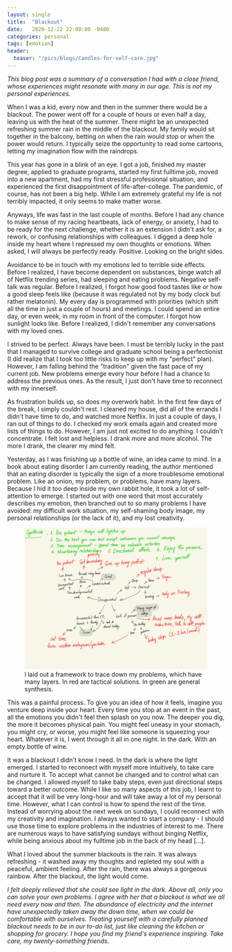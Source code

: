```yaml
---
layout: single
title:  "Blackout"
date:   2020-12-22 22:00:00 -0400
categories: personal
tags: [emotion]
header: 
  teaser: "/pics/blogs/Candles-for-self-care.jpg"
---
```


<i>This blog post was a summary of a conversation I had with a close friend, whose experiences might resonate with many in our age. This is not my personal experiences.</i>

When I was a kid, every now and then in the summer there would be a blackout. The power went off for a couple of hours or even half a day, leaving us with the heat of the summer. There might be an unexpected refreshing summer rain in the middle of the blackout. My family would sit together in the balcony, betting on when the rain would stop or when the power would return. I typically seize the opportunity to read some cartoons, letting my imagination flow with the raindrops. 

This year has gone in a blink of an eye. I got a job, finished my master degree, applied to graduate programs, started my first fulltime job, moved into a new apartment, had my first stressful professional situation, and experienced the first disappointment of life-after-college. The pandemic, of course, has not been a big help. While I am extremely grateful my life is not terribly impacted, it only seems to make matter worse. 

Anyways, life was fast in the last couple of months. Before I had any chance to make sense of my racing heartbeats, lack of energy, or anxiety, I had to be ready for the next challenge, whether it is an extension I didn't ask for, a rework, or confusing relationships with colleagues. I digged a deep hole inside my heart where I repressed my own thoughts or emotions. When asked, I will always be perfectly ready. Positive. Looking on the bright sides. 

Avoidance to be in touch with my emotions led to terrible side effects. Before I realized, I have become dependent on substances, binge watch all of Netflix trending series, had sleeping and eating problems. Negative self-talk was regular. Before I realized, I forgot how good food tastes like or how a good sleep feels like (because it was regulated not by my body clock but rather melatonin). My every day is programmed with priorities (which shift all the time in just a couple of hours) and meetings. I could spend an entire day, or even week, in my room in front of the computer. I forgot how sunlight looks like. Before I realized, I didn't remember any conversations with my loved ones. 

I strived to be perfect. Always have been. I must be terribly lucky in the past that I managed to survive college and graduate school being a perfectionist (I did realize that I took too little risks to keep up with my "perfect" plan). However, I am falling behind the "tradition" given the fast pace of my current job. New problems emerge every hour before I had a chance to address the previous ones. As the result, I just don't have time to reconnect with my innerself. 

As frustration builds up, so does my overwork habit. In the first few days of the break, I simply couldn't rest. I cleaned my house, did all of the errands I didn't have time to do, and watched more Netflix. In just a couple of days, I ran out of things to do. I checked my work emails again and created more lists of things to do. However, I am just not excited to do anything. I couldn't concentrate. I felt lost and helpless. I drank more and more alcohol. The more I drank, the clearer my mind felt.

Yesterday, as I was finishing up a bottle of wine, an idea came to mind. In a book about eating disorder I am currently reading, the author mentioned that an eating disorder is typically the sign of a more troublesome emotional problem. Like an onion, my problem, or problems, have many layers. Because I hid it too deep inside my own rabbit hole, it took a lot of self-attention to emerge. I started out with one word that most accurately describes my emotion, then branched out to so many problems I have avoided: my difficult work situation, my self-shaming body image, my personal relationships (or the lack of it), and my lost creativity. 

<figure>
  <img src="/pics/blogs/20201222_mindmap.jpg" alt="mindmap">
  <figcaption>I laid out a framework to trace down my problems, which have many layers. In red are tactical solutions. In green are general synthesis.</figcaption>
</figure>

This was a painful process. To give you an idea of how it feels, imagine you venture deep inside your heart. Every time you stop at an event in the past, all the emotions you didn't feel then splash on you now. The deeper you dig, the more it becomes physical pain. You might feel uneasy in your stomach, you might cry, or worse, you might feel like someone is squeezing your heart. Whatever it is, I went through it all in one night. In the dark. With an empty bottle of wine. 

It was a blackout I didn't know I need. In the dark is where the light emerged. I started to reconnect with myself more intuitively, to take care and nurture it. To accept what cannot be changed and to control what can be changed. I allowed myself to take baby steps, even just directional steps toward a better outcome. While I like so many aspects of this job, I learnt to accept that it will be very long-hour and will take away a lot of my personal time. However, what I can control is how to spend the rest of the time. Instead of worrying about the next week on sundays, I could reconnect with my creativity and imagination. I always wanted to start a company - I should use those time to explore problems in the industries of interest to me. There are numerous ways to have satisfying sundays without binging Netflix, while being anxious about my fulltime job in the back of my head [...].

What I loved about the summer blackouts is the rain. It was always refreshing - it washed away my thoughts and repleted my soul with a peaceful, ambient feeling. After the rain, there was always a gorgeous rainbow. After the blackout, the light would come.

<i>I felt deeply relieved that she could see light in the dark. Above all, only you can solve your own problems. I agree with her that a blackout is what we all need every now and then. The abundance of electricity and the internet have unexpectedly taken away the down time, when we could be comfortable with ourselves. Treating yourself with a carefully planned blackout needs to be in our to-do list, just like cleaning the kitchen or shopping for grocery. I hope you find my friend's experience inspiring. Take care, my twenty-something friends.</i>








